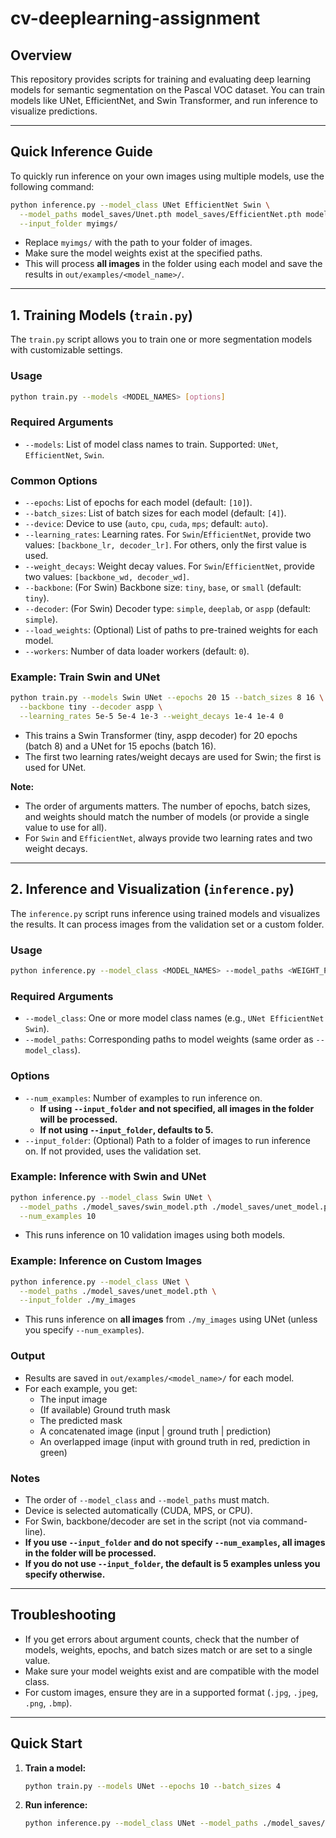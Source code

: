 # cv-deeplearning-assignment

## Overview

This repository provides scripts for training and evaluating deep learning models for semantic segmentation on the Pascal VOC dataset. You can train models like UNet, EfficientNet, and Swin Transformer, and run inference to visualize predictions.

---

## Quick Inference Guide

To quickly run inference on your own images using multiple models, use the following command:

```bash
python inference.py --model_class UNet EfficientNet Swin \
  --model_paths model_saves/Unet.pth model_saves/EfficientNet.pth model_saves/Swin.pth \
  --input_folder myimgs/
```

- Replace `myimgs/` with the path to your folder of images.
- Make sure the model weights exist at the specified paths.
- This will process **all images** in the folder using each model and save the results in `out/examples/<model_name>/`.

---

## 1. Training Models (`train.py`)

The `train.py` script allows you to train one or more segmentation models with customizable settings.

### Usage

```bash
python train.py --models <MODEL_NAMES> [options]
```

### Required Arguments

- `--models`: List of model class names to train. Supported: `UNet`, `EfficientNet`, `Swin`.

### Common Options

- `--epochs`: List of epochs for each model (default: `[10]`).
- `--batch_sizes`: List of batch sizes for each model (default: `[4]`).
- `--device`: Device to use (`auto`, `cpu`, `cuda`, `mps`; default: `auto`).
- `--learning_rates`: Learning rates. For `Swin`/`EfficientNet`, provide two values: `[backbone_lr, decoder_lr]`. For others, only the first value is used.
- `--weight_decays`: Weight decay values. For `Swin`/`EfficientNet`, provide two values: `[backbone_wd, decoder_wd]`.
- `--backbone`: (For Swin) Backbone size: `tiny`, `base`, or `small` (default: `tiny`).
- `--decoder`: (For Swin) Decoder type: `simple`, `deeplab`, or `aspp` (default: `simple`).
- `--load_weights`: (Optional) List of paths to pre-trained weights for each model.
- `--workers`: Number of data loader workers (default: `0`).

### Example: Train Swin and UNet

```bash
python train.py --models Swin UNet --epochs 20 15 --batch_sizes 8 16 \
  --backbone tiny --decoder aspp \
  --learning_rates 5e-5 5e-4 1e-3 --weight_decays 1e-4 1e-4 0
```

- This trains a Swin Transformer (tiny, aspp decoder) for 20 epochs (batch 8) and a UNet for 15 epochs (batch 16).
- The first two learning rates/weight decays are used for Swin; the first is used for UNet.

**Note:**

- The order of arguments matters. The number of epochs, batch sizes, and weights should match the number of models (or provide a single value to use for all).
- For `Swin` and `EfficientNet`, always provide two learning rates and two weight decays.

---

## 2. Inference and Visualization (`inference.py`)

The `inference.py` script runs inference using trained models and visualizes the results. It can process images from the validation set or a custom folder.

### Usage

```bash
python inference.py --model_class <MODEL_NAMES> --model_paths <WEIGHT_PATHS> [options]
```

### Required Arguments

- `--model_class`: One or more model class names (e.g., `UNet EfficientNet Swin`).
- `--model_paths`: Corresponding paths to model weights (same order as `--model_class`).

### Options

- `--num_examples`: Number of examples to run inference on.
  - **If using `--input_folder` and not specified, all images in the folder will be processed.**
  - **If not using `--input_folder`, defaults to 5.**
- `--input_folder`: (Optional) Path to a folder of images to run inference on. If not provided, uses the validation set.

### Example: Inference with Swin and UNet

```bash
python inference.py --model_class Swin UNet \
  --model_paths ./model_saves/swin_model.pth ./model_saves/unet_model.pth \
  --num_examples 10
```

- This runs inference on 10 validation images using both models.

### Example: Inference on Custom Images

```bash
python inference.py --model_class UNet \
  --model_paths ./model_saves/unet_model.pth \
  --input_folder ./my_images
```

- This runs inference on **all images** from `./my_images` using UNet (unless you specify `--num_examples`).

### Output

- Results are saved in `out/examples/<model_name>/` for each model.
- For each example, you get:
  - The input image
  - (If available) Ground truth mask
  - The predicted mask
  - A concatenated image (input | ground truth | prediction)
  - An overlapped image (input with ground truth in red, prediction in green)

### Notes

- The order of `--model_class` and `--model_paths` must match.
- Device is selected automatically (CUDA, MPS, or CPU).
- For Swin, backbone/decoder are set in the script (not via command-line).
- **If you use `--input_folder` and do not specify `--num_examples`, all images in the folder will be processed.**
- **If you do not use `--input_folder`, the default is 5 examples unless you specify otherwise.**

---

## Troubleshooting

- If you get errors about argument counts, check that the number of models, weights, epochs, and batch sizes match or are set to a single value.
- Make sure your model weights exist and are compatible with the model class.
- For custom images, ensure they are in a supported format (`.jpg`, `.jpeg`, `.png`, `.bmp`).

---

## Quick Start

1. **Train a model:**
   ```bash
   python train.py --models UNet --epochs 10 --batch_sizes 4
   ```
2. **Run inference:**
   ```bash
   python inference.py --model_class UNet --model_paths ./model_saves/unet_model.pth --num_examples 5
   ```
